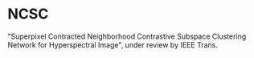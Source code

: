 # NCSC
"Superpixel Contracted Neighborhood Contrastive Subspace Clustering Network for Hyperspectral Image", under review by IEEE Trans. 
